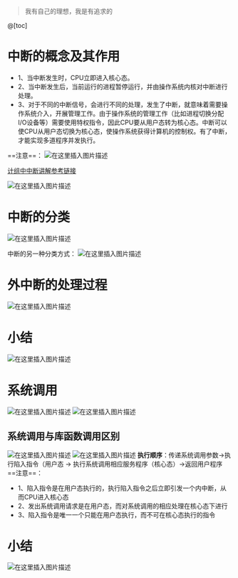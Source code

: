 ﻿> 我有自己的理想，我是有追求的

@[toc]
# 中断的概念及其作用
- 1、当中断发生时，CPU立即进入核心态。
- 2、当中断发生后，当前运行的进程暂停运行，并由操作系统内核对中断进行处理。
- 3、对于不同的中断信号，会进行不同的处理，发生了中断，就意味着需要操作系统介入，开展管理工作。由于操作系统的管理工作（比如进程切换分配I/O设备等）需要使用特权指令，因此CPU要从用户态转为核心态。中断可以使CPU从用户态切换为核心态，使操作系统获得计算机的控制权。有了中断，才能实现多道程序并发执行。


==注意==：
![在这里插入图片描述](https://img-blog.csdnimg.cn/20210701233040821.png?x-oss-process=image/watermark,type_ZmFuZ3poZW5naGVpdGk,shadow_10,text_aHR0cHM6Ly9ibG9nLmNzZG4ubmV0L1F1YW50dW1Zb3U=,size_16,color_FFFFFF,t_70)

[计组中中断讲解参考链接](https://blog.csdn.net/QuantumYou/article/details/117903541)

![在这里插入图片描述](https://img-blog.csdnimg.cn/20210701234057130.png?x-oss-process=image/watermark,type_ZmFuZ3poZW5naGVpdGk,shadow_10,text_aHR0cHM6Ly9ibG9nLmNzZG4ubmV0L1F1YW50dW1Zb3U=,size_16,color_FFFFFF,t_70)


# 中断的分类
![在这里插入图片描述](https://img-blog.csdnimg.cn/20210701233912546.png?x-oss-process=image/watermark,type_ZmFuZ3poZW5naGVpdGk,shadow_10,text_aHR0cHM6Ly9ibG9nLmNzZG4ubmV0L1F1YW50dW1Zb3U=,size_16,color_FFFFFF,t_70)

中断的另一种分类方式：
![在这里插入图片描述](https://img-blog.csdnimg.cn/20210701234308170.png?x-oss-process=image/watermark,type_ZmFuZ3poZW5naGVpdGk,shadow_10,text_aHR0cHM6Ly9ibG9nLmNzZG4ubmV0L1F1YW50dW1Zb3U=,size_16,color_FFFFFF,t_70)
# 外中断的处理过程
![在这里插入图片描述](https://img-blog.csdnimg.cn/2021070123473370.png?x-oss-process=image/watermark,type_ZmFuZ3poZW5naGVpdGk,shadow_10,text_aHR0cHM6Ly9ibG9nLmNzZG4ubmV0L1F1YW50dW1Zb3U=,size_16,color_FFFFFF,t_70)
# 小结
![在这里插入图片描述](https://img-blog.csdnimg.cn/20210701234917841.png?x-oss-process=image/watermark,type_ZmFuZ3poZW5naGVpdGk,shadow_10,text_aHR0cHM6Ly9ibG9nLmNzZG4ubmV0L1F1YW50dW1Zb3U=,size_16,color_FFFFFF,t_70)
# 系统调用
![在这里插入图片描述](https://img-blog.csdnimg.cn/20210702074636911.png?x-oss-process=image/watermark,type_ZmFuZ3poZW5naGVpdGk,shadow_10,text_aHR0cHM6Ly9ibG9nLmNzZG4ubmV0L1F1YW50dW1Zb3U=,size_16,color_FFFFFF,t_70)
![在这里插入图片描述](https://img-blog.csdnimg.cn/20210702075552638.png?x-oss-process=image/watermark,type_ZmFuZ3poZW5naGVpdGk,shadow_10,text_aHR0cHM6Ly9ibG9nLmNzZG4ubmV0L1F1YW50dW1Zb3U=,size_16,color_FFFFFF,t_70)
## 系统调用与库函数调用区别
![在这里插入图片描述](https://img-blog.csdnimg.cn/20210702080222760.png?x-oss-process=image/watermark,type_ZmFuZ3poZW5naGVpdGk,shadow_10,text_aHR0cHM6Ly9ibG9nLmNzZG4ubmV0L1F1YW50dW1Zb3U=,size_16,color_FFFFFF,t_70)
![在这里插入图片描述](https://img-blog.csdnimg.cn/20210702080610521.png?x-oss-process=image/watermark,type_ZmFuZ3poZW5naGVpdGk,shadow_10,text_aHR0cHM6Ly9ibG9nLmNzZG4ubmV0L1F1YW50dW1Zb3U=,size_16,color_FFFFFF,t_70)
**执行顺序**：传递系统调用参数→执行陷入指令（用户态 -> 执行系统调用相应服务程序（核心态）→返回用户程序
==注意==：
- 1、陷入指令是在用户态执行的，执行陷入指令之后立即引发一个内中断，从而CPU进入核心态
- 2、发出系统调用请求是在用户态，而对系统调用的相应处理在核心态下进行
- 3、陷入指令是唯一一个只能在用户态执行，而不可在核心态执行的指令
# 小结
![在这里插入图片描述](https://img-blog.csdnimg.cn/20210702081133422.png?x-oss-process=image/watermark,type_ZmFuZ3poZW5naGVpdGk,shadow_10,text_aHR0cHM6Ly9ibG9nLmNzZG4ubmV0L1F1YW50dW1Zb3U=,size_16,color_FFFFFF,t_70)
 
